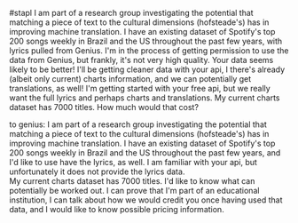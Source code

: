 #stapl
I am part of a research group investigating the potential that matching a piece of text to the cultural dimensions (hofsteade's) has in improving machine translation. 
I have an existing dataset of Spotify's top 200 songs weekly in Brazil and the US throughout the past few years, with lyrics pulled from Genius. I'm in the process of getting permission to use the data from Genius, but frankly, it's not very high quality. 
Your data seems likely to be better! I'll be getting cleaner data with your api, I there's already (albeit only current) charts information, and we can potentially get translations, as well! I'm getting started with your free api, but we really want the full lyrics and perhaps charts and translations. My current charts dataset has 7000 titles. How much would that cost? 

to genius:
I am part of a research group investigating the potential that matching a piece of text to the cultural dimensions (hofsteade's) has in improving machine translation. 
I have an existing dataset of Spotify's top 200 songs weekly in Brazil and the US throughout the past few years, and I'd like to use have the lyrics, as well. I am familiar with your api, but unfortunately it does not provide the lyrics data.  
 My current charts dataset has 7000 titles. I'd like to know what can potentially be worked out. I can prove that I'm part of an educational institution, I can talk about how we would credit you once having used that data, and I would like to know possible pricing information.  
